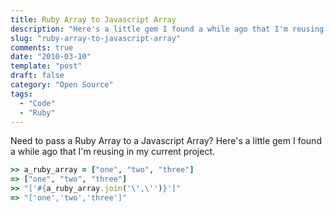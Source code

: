 ```yaml
---
title: Ruby Array to Javascript Array
description: "Here's a little gem I found a while ago that I'm reusing in my current project."
slug: "ruby-array-to-javascript-array"
comments: true
date: "2010-03-10"
template: "post"
draft: false
category: "Open Source"
tags:
  - "Code"
  - "Ruby"
---
```

Need to pass a Ruby Array to a Javascript Array?
Here's a little gem I found a while ago that I'm reusing in my current project.

```ruby
>> a_ruby_array = ["one", "two", "three"]
=> ["one", "two", "three"]
>> "['#{a_ruby_array.join('\',\'')}']"
=> "['one','two','three']"
```